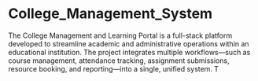 # College_Management_System
The College Management and Learning Portal is a full-stack platform developed to streamline academic and administrative operations within an educational institution. The project integrates multiple workflows—such as course management, attendance tracking, assignment submissions, resource booking, and reporting—into a single, unified system. T
